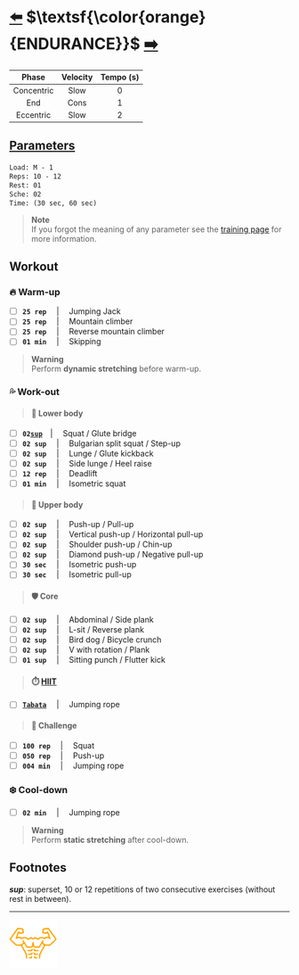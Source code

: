# [:arrow_left:][prev] $\textsf{\color{orange}{ENDURANCE}}$ [:arrow_right:][next]

|Phase     |Velocity|Tempo (s)|
|:--------:|:------:|:-------:|
|Concentric|Slow    |0        |
|End       |Cons    |1        |
|Eccentric |Slow    |2        |

## [Parameters](../training.md#parameters)

```plaintext
Load: M - 1
Reps: 10 - 12
Rest: 01
Sche: 02
Time: (30 sec, 60 sec)
```

> **Note**  
> If you forgot the meaning of any parameter see the [training page][home] for more information\.

## Workout

### :fire: Warm-up

+ [ ] **`25 rep`** &emsp;|&emsp; Jumping Jack
+ [ ] **`25 rep`** &emsp;|&emsp; Mountain climber
+ [ ] **`25 rep`** &emsp;|&emsp; Reverse mountain climber
+ [ ] **`01 min`** &emsp;|&emsp; Skipping

> **Warning**  
> Perform **dynamic stretching** before warm-up\.

### :sweat_drops: Work-out

> #### :leg: Lower body

+ [ ] **`02`[`sup`](#footnotes)**&emsp;|&emsp; Squat / Glute bridge
+ [ ] **`02 sup`** &emsp;|&emsp; Bulgarian split squat / Step-up
+ [ ] **`02 sup`** &emsp;|&emsp; Lunge / Glute kickback
+ [ ] **`02 sup`** &emsp;|&emsp; Side lunge / Heel raise
+ [ ] **`12 rep`** &emsp;|&emsp; Deadlift
+ [ ] **`01 min`** &emsp;|&emsp; Isometric squat

> #### :muscle: Upper body

+ [ ] **`02 sup`** &emsp;|&emsp; Push-up / Pull-up
+ [ ] **`02 sup`** &emsp;|&emsp; Vertical push-up / Horizontal pull-up
+ [ ] **`02 sup`** &emsp;|&emsp; Shoulder push-up / Chin-up
+ [ ] **`02 sup`** &emsp;|&emsp; Diamond push-up / Negative pull-up
+ [ ] **`30 sec`** &emsp;|&emsp; Isometric push-up
+ [ ] **`30 sec`** &emsp;|&emsp; Isometric pull-up

> #### :shield: Core

+ [ ] **`02 sup`** &emsp;|&emsp; Abdominal / Side plank
+ [ ] **`02 sup`** &emsp;|&emsp; L-sit / Reverse plank
+ [ ] **`02 sup`** &emsp;|&emsp; Bird dog / Bicycle crunch
+ [ ] **`02 sup`** &emsp;|&emsp; V with rotation / Plank
+ [ ] **`01 sup`** &emsp;|&emsp; Sitting punch / Flutter kick

> #### :stopwatch: [HIIT][defi]

+ [ ] [**`Tabata`**][defi] &emsp;|&emsp; Jumping rope

> #### :triangular_flag_on_post: Challenge

+ [ ] **`100 rep`** &emsp;|&emsp; Squat
+ [ ] **`050 rep`** &emsp;|&emsp; Push-up
+ [ ] **`004 min`** &emsp;|&emsp; Jumping rope

### :snowflake: Cool-down

+ [ ] **`02 min`** &emsp;|&emsp; Jumping rope

> **Warning**  
> Perform **static stretching** after cool-down\.

## Footnotes

_**sup**_: superset, 10 or 12 repetitions of two consecutive exercises (without rest in between)\.

---

[![Man's abdominals](../../src/six_pack_little.svg "six-pack")][home]

[defi]: ../definitions.md
[home]: ../training.md
[next]: ../trainings/strength.md
[prev]: ../training.md
